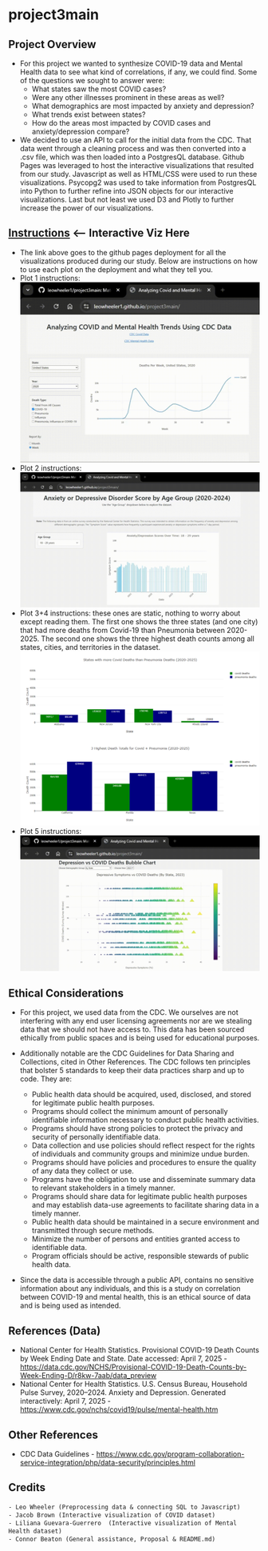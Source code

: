 # project3main

## Project Overview
  - For this project we wanted to synthesize COVID-19 data and Mental Health data to see what kind of correlations, if any, we could find. Some of the questions we sought to answer were:
      - What states saw the most COVID cases?
      - Were any other illnesses prominent in these areas as well?
      - What demographics are most impacted by anxiety and depression?
      - What trends exist between states?
      - How do the areas most impacted by COVID cases and anxiety/depression compare?
  - We decided to use an API to call for the initial data from the CDC. That data went through a cleaning process and was then converted  into a .csv file, which was then loaded into a PostgresQL database. Github Pages was leveraged to host the interactive visualizations that resulted from our study. Javascript as well as HTML/CSS were used to run these visualizations. Psycopg2 was used to take information from PostgresQL into Python to further refine into JSON objects for our interactive visualizations. Last but not least we used D3 and Plotly to further increase the power of our visualizations.

## [Instructions](https://leowheeler1.github.io/project3main/) <-- Interactive Viz Here
  - The link above goes to the github pages deployment for all the visualizations produced during our study. Below are instructions on how to use each plot on the deployment and what they tell you.
  - Plot 1 instructions:
    ![Plot 1](images/graph1.gif) 
  - Plot 2 instructions:
    ![Plot 2](images/graph2.gif)
  - Plot 3+4 instructions: these ones are static, nothing to worry about except reading them. The first one shows the three states (and one city) that had more deaths from Covid-19 than Pneumonia between 2020-2025. The second one shows the three highest death counts among all states, cities, and territories in the dataset.  
    ![Plots 3 and 4](images/graph3&4.png) 
  - Plot 5 instructions:
    ![Plot 5](images/graph5.gif)
## Ethical Considerations
  - For this project, we used data from the CDC. We ourselves are not interfering with any end user licensing agreements nor are we stealing data that we should not have access to. This data has been sourced ethically from public spaces and is being used for educational purposes. 
  - Additionally notable are the CDC Guidelines for Data Sharing and Collections, cited in Other References. The CDC follows ten principles that bolster 5 standards to keep their data practices sharp and up to code. They are:
      - Public health data should be acquired, used, disclosed, and stored for legitimate public health purposes.
      - Programs should collect the minimum amount of personally identifiable information necessary to conduct public health activities.
      - Programs should have strong policies to protect the privacy and security of personally identifiable data.
      - Data collection and use policies should reflect respect for the rights of individuals and community groups and minimize undue burden.
      - Programs should have policies and procedures to ensure the quality of any data they collect or use.
      - Programs have the obligation to use and disseminate summary data to relevant stakeholders in a timely manner.
      - Programs should share data for legitimate public health purposes and may establish data-use agreements to facilitate sharing data in a timely manner.
      - Public health data should be maintained in a secure environment and transmitted through secure methods.
      - Minimize the number of persons and entities granted access to identifiable data.
      - Program officials should be active, responsible stewards of public health data.

  - Since the data is accessible through a public API, contains no sensitive information about any individuals, and this is a study on correlation between COVID-19 and mental health, this is an ethical source of data and is being used as intended. 

## References (Data)
  - National Center for Health Statistics. Provisional COVID-19 Death Counts by Week Ending Date and State. Date accessed: April 7, 2025
        - https://data.cdc.gov/NCHS/Provisional-COVID-19-Death-Counts-by-Week-Ending-D/r8kw-7aab/data_preview
  - National Center for Health Statistics. U.S. Census Bureau, Household Pulse Survey, 2020–2024. Anxiety and Depression. Generated interactively: April 7, 2025
        - https://www.cdc.gov/nchs/covid19/pulse/mental-health.htm


## Other References
  - CDC Data Guidelines
        - https://www.cdc.gov/program-collaboration-service-integration/php/data-security/principles.html


## Credits
    - Leo Wheeler (Preprocessing data & connecting SQL to Javascript)
    - Jacob Brown (Interactive visualization of COVID dataset)
    - Liliana Guevara-Guerrero  (Interactive visualization of Mental Health dataset)
    - Connor Beaton (General assistance, Proposal & README.md)
